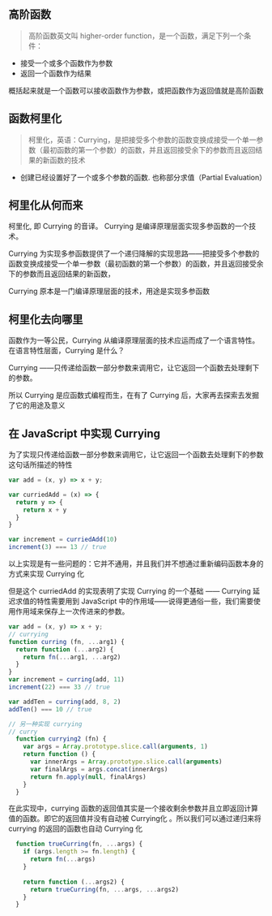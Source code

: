 ## 高阶函数
> 高阶函数英文叫 higher-order function，是一个函数，满足下列一个条件：

- 接受一个或多个函数作为参数
- 返回一个函数作为结果

概括起来就是一个函数可以接收函数作为参数，或把函数作为返回值就是高阶函数

## 函数柯里化
> 柯里化，英语：Currying，是把接受多个参数的函数变换成接受一个单一参数（最初函数的第一个参数）的函数，并且返回接受余下的参数而且返回结果的新函数的技术

- 创建已经设置好了一个或多个参数的函数. 也称部分求值（Partial Evaluation）

## 柯里化从何而来

柯里化, 即 Currying 的音译。 Currying 是编译原理层面实现多参函数的一个技术。

Currying 为实现多参函数提供了一个递归降解的实现思路——把接受多个参数的函数变换成接受一个单一参数（最初函数的第一个参数）的函数，并且返回接受余下的参数而且返回结果的新函数，

Currying 原本是一门编译原理层面的技术，用途是实现多参函数

## 柯里化去向哪里

函数作为一等公民，Currying 从编译原理层面的技术应运而成了一个语言特性。 在语言特性层面，Currying 是什么？

 Currying ——只传递给函数一部分参数来调用它，让它返回一个函数去处理剩下的参数。

所以 Currying 是应函数式编程而生，在有了 Currying 后，大家再去探索去发掘了它的用途及意义

## 在 JavaScript 中实现 Currying

为了实现只传递给函数一部分参数来调用它，让它返回一个函数去处理剩下的参数这句话所描述的特性

```javascript
var add = (x, y) => x + y;

var curriedAdd = (x) => {
  return y => {
    return x + y
  }
}

var increment = curriedAdd(10)
increment(3) === 13 // true
```
以上实现是有一些问题的：它并不通用，并且我们并不想通过重新编码函数本身的方式来实现 Currying 化

但是这个 curriedAdd 的实现表明了实现 Currying 的一个基础 —— Currying 延迟求值的特性需要用到 JavaScript 中的作用域——说得更通俗一些，我们需要使用作用域来保存上一次传进来的参数。

```javascript
var add = (x, y) => x + y;
// currying
function curring (fn, ...arg1) {
  return function (...arg2) {
    return fn(...arg1, ...arg2)
  }
}
var increment = curring(add, 11)
increment(22) === 33 // true

var addTen = curring(add, 8, 2)
addTen() === 10 // true

// 另一种实现 currying
// curry
  function currying2 (fn) {
    var args = Array.prototype.slice.call(arguments, 1)
    return function () {
      var innerArgs = Array.prototype.slice.call(arguments)
      var finalArgs = args.concat(innerArgs)
      return fn.apply(null, finalArgs)
    }
  }
```

在此实现中，currying 函数的返回值其实是一个接收剩余参数并且立即返回计算值的函数。即它的返回值并没有自动被 Currying化 。所以我们可以通过递归来将 currying 的返回的函数也自动 Currying 化

```javascript
  function trueCurring(fn, ...args) {
    if (args.length >= fn.length) {
      return fn(...args)
    }
    
    return function (...args2) {
      return trueCurring(fn, ...args, ...args2)
    }
  }
```